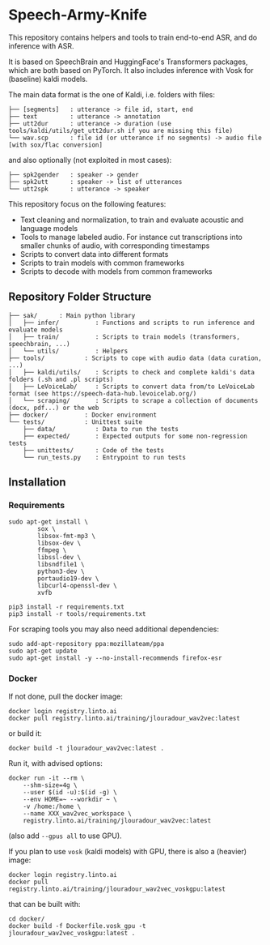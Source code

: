 # Speech-Army-Knife

This repository contains helpers and tools to train end-to-end ASR, and do inference with ASR.

It is based on SpeechBrain and HuggingFace's Transformers packages, which are both based on PyTorch.
It also includes inference with Vosk for (baseline) kaldi models.

The main data format is the one of Kaldi, i.e. folders with files:
```
├── [segments]   : utterance -> file id, start, end
├── text         : utterance -> annotation
├── utt2dur      : utterance -> duration (use tools/kaldi/utils/get_utt2dur.sh if you are missing this file)
└── wav.scp      : file id (or utterance if no segments) -> audio file [with sox/flac conversion]
```
and also optionally (not exploited in most cases):
```
├── spk2gender   : speaker -> gender
├── spk2utt      : speaker -> list of utterances
└── utt2spk      : utterance -> speaker
```

This repository focus on the following features:
- Text cleaning and normalization, to train and evaluate acoustic and language models
- Tools to manage labeled audio. For instance cut transcriptions into smaller chunks of audio, with corresponding timestamps
- Scripts to convert data into different formats
- Scripts to train models with common frameworks
- Scripts to decode with models from common frameworks

## Repository Folder Structure

```
├── sak/      : Main python library
│   ├── infer/          : Functions and scripts to run inference and evaluate models
│   ├── train/          : Scripts to train models (transformers, speechbrain, ...)
│   └── utils/          : Helpers
├── tools/           : Scripts to cope with audio data (data curation, ...)
│   ├── kaldi/utils/    : Scripts to check and complete kaldi's data folders (.sh and .pl scripts)
│   ├── LeVoiceLab/     : Scripts to convert data from/to LeVoiceLab format (see https://speech-data-hub.levoicelab.org/)
│   └── scraping/       : Scripts to scrape a collection of documents (docx, pdf...) or the web
├── docker/          : Docker environment
└── tests/           : Unittest suite
    ├── data/           : Data to run the tests
    ├── expected/       : Expected outputs for some non-regression tests
    ├── unittests/      : Code of the tests
    └── run_tests.py    : Entrypoint to run tests
```

## Installation

### Requirements

```
sudo apt-get install \
        sox \
        libsox-fmt-mp3 \
        libsox-dev \
        ffmpeg \
        libssl-dev \
        libsndfile1 \
        python3-dev \
        portaudio19-dev \
        libcurl4-openssl-dev \
        xvfb

pip3 install -r requirements.txt
pip3 install -r tools/requirements.txt
```

For scraping tools you may also need additional dependencies:
```
sudo add-apt-repository ppa:mozillateam/ppa
sudo apt-get update
sudo apt-get install -y --no-install-recommends firefox-esr
```


### Docker

If not done, pull the docker image:
```
docker login registry.linto.ai
docker pull registry.linto.ai/training/jlouradour_wav2vec:latest
```
or build it:
```
docker build -t jlouradour_wav2vec:latest .
```

Run it, with advised options:
```
docker run -it --rm \
    --shm-size=4g \
    --user $(id -u):$(id -g) \
    --env HOME=~ --workdir ~ \
    -v /home:/home \
    --name XXX_wav2vec_workspace \
    registry.linto.ai/training/jlouradour_wav2vec:latest
```
(also add `--gpus all` to use GPU).

If you plan to use `vosk` (kaldi models) with GPU, there is also a (heavier) image:
```
docker login registry.linto.ai
docker pull registry.linto.ai/training/jlouradour_wav2vec_voskgpu:latest
```
that can be built with:
```
cd docker/
docker build -f Dockerfile.vosk_gpu -t jlouradour_wav2vec_voskgpu:latest .
```
